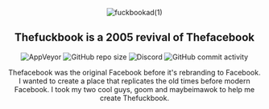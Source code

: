 <div style="text-align:center;">
  
  ![fuckbookad(1)](https://user-images.githubusercontent.com/73002678/116800544-1b210380-aad0-11eb-923d-a395728679ff.png)
  
  <h2>Thefuckbook is a 2005 revival of Thefacebook</h2>
  
  <img alt="AppVeyor" src="https://img.shields.io/appveyor/build/thefuckbook/thefuckbook?style=plastic"> <img alt="GitHub repo size" src="https://img.shields.io/github/repo-size/thefuckbook/thefuckbook?style=plastic"> <img alt="Discord" src="https://img.shields.io/discord/836720012722438154?color=7289da&label=discord"> <img alt="GitHub commit activity" src="https://img.shields.io/github/commit-activity/w/thefuckbook/thefuckbook">
  
  Thefacebook was the original Facebook before it's rebranding to Facebook. I wanted to create a place that replicates the old times before modern Facebook. I took my two cool guys, goom and maybeimawok to help me create Thefuckbook.
  
</div>
